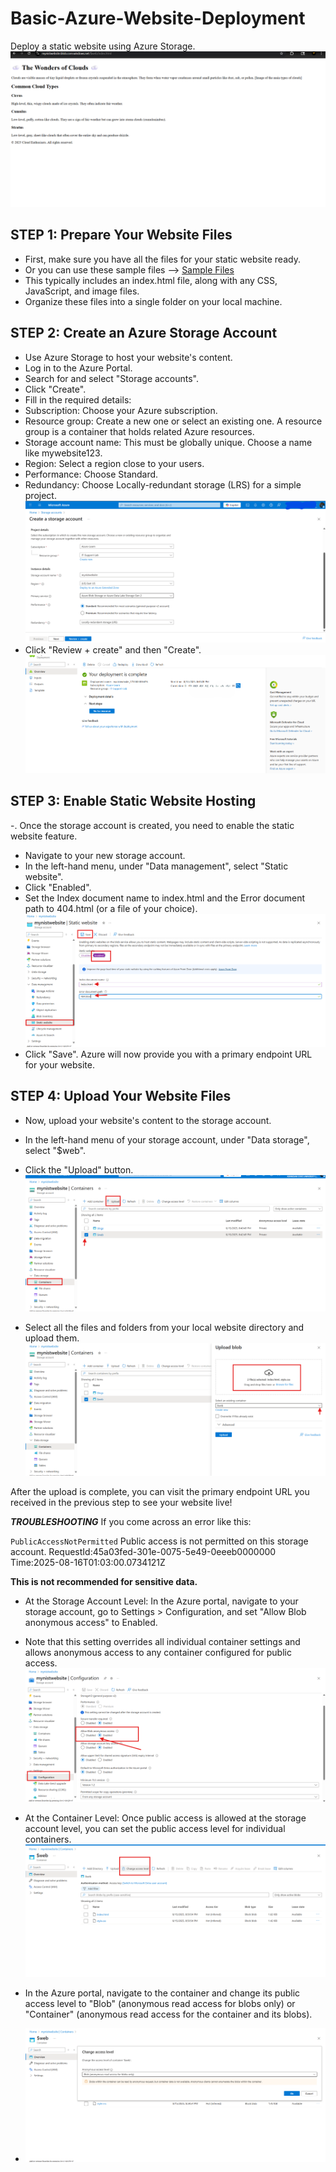 # Basic-Azure-Website-Deployment
Deploy a static website using  Azure Storage.
![image alt](images/websiteIsLive.png)
## STEP 1: Prepare Your Website Files
- First, make sure you have all the files for your static website ready.
- Or you can use these sample files -->  [Sample Files](website)
- This typically includes an index.html file, along with any CSS, JavaScript, and image files. 
- Organize these files into a single folder on your local machine.  

## STEP 2: Create an Azure Storage Account
- Use Azure Storage to host your website's content.
- Log in to the Azure Portal.
- Search for and select "Storage accounts".
- Click "Create".
- Fill in the required details:
- Subscription: Choose your Azure subscription.
- Resource group: Create a new one or select an existing one. A resource group is a container that holds related Azure resources.
- Storage account name: This must be globally unique. Choose a name like mywebsite123.
- Region: Select a region close to your users.
- Performance: Choose Standard.
- Redundancy: Choose Locally-redundant storage (LRS) for a simple project.
![image alt](images/createAstorageAccount1.png)
- Click "Review + create" and then "Create".
![image alt](images/deploymentComplete.png)


## STEP 3: Enable Static Website Hosting
-. Once the storage account is created, you need to enable the static website feature.
- Navigate to your new storage account.
- In the left-hand menu, under "Data management", select "Static website".
- Click "Enabled".
- Set the Index document name to index.html and the Error document path to 404.html (or a file of your choice).
![image alt](images/enableStaticWebsite.png)
- Click "Save". Azure will now provide you with a primary endpoint URL for your website.

## STEP 4: Upload Your Website Files
- Now, upload your website's content to the storage account.
- In the left-hand menu of your storage account, under "Data storage", select "$web".
- Click the "Upload" button.
![image alt](images/uploadFiles1.png)

- Select all the files and folders from your local website directory and upload them.
![image alt](images/uploadFiles2.png)

After the upload is complete, you can visit the primary endpoint URL you received in the previous step to see your website live!
  

***TROUBLESHOOTING***
If you come across an error like this:

<Error>
<Code>PublicAccessNotPermitted</Code>
<Message>Public access is not permitted on this storage account. RequestId:45a03fed-301e-0075-5e49-0eeeb0000000 Time:2025-08-16T01:03:00.0734121Z</Message>
</Error>

**This is not recommended for sensitive data.**
- At the Storage Account Level: In the Azure portal, navigate to your storage account, go to Settings > Configuration, and set "Allow Blob anonymous access" to Enabled. 
- Note that this setting overrides all individual container settings and allows anonymous access to any container configured for public access.
![image alt](images/allowBlob.png)

- At the Container Level: Once public access is allowed at the storage account level, you can set the public access level for individual containers.
![image alt](images/changeAccessLevel.png)

- In the Azure portal, navigate to the container and change its public access level to "Blob" (anonymous read access for blobs only) or "Container" (anonymous read access for the container and its blobs).
- ![image alt](images/toBlob.png)
